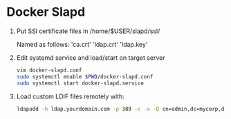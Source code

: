 # Docker Slapd

1. Put SSl certificate files in /home/$USER/slapd/ssl/

    Named as follows: 'ca.crt' 'ldap.crt' 'ldap.key'

2. Edit systemd service and load/start on target server

    ```bash
    vim docker-slapd.conf
    sudo systemctl enable $PWD/docker-slapd.conf
    sudo systemctl start docker-slapd.service
    ```

3. Load custom LDIF files remotely with: 

    ```bash
    ldapadd -h ldap.yourdomain.com -p 389 -c -x -D cn=admin,dc=mycorp,dc=com -W -f somefile.ldif
    ```
